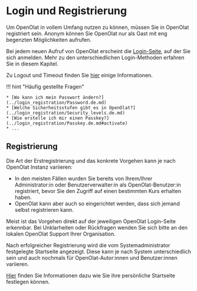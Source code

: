 # Login und Registrierung

Um OpenOlat in vollem Umfang nutzen zu können, müssen Sie in OpenOlat registriert sein. Anonym können Sie OpenOlat nur als Gast mit eng begenzten Möglichkeiten aufrufen. 

Bei jedem neuen Aufruf von OpenOlat erscheint die [Login-Seite](Login_Page.de.md), auf der Sie sich anmelden. Mehr zu den unterschiedlichen Login-Methoden erfahren Sie in diesem Kapitel.

Zu Logout und Timeout finden Sie [hier](../basic_concepts/Session_Timeout_and_Logout.de.md) einige Informationen.

!!! hint "Häufig gestellte Fragen"

    * [Wo kann ich mein Passwort ändern?](../login_registration/Password.de.md)
    * [Welche Sicherheitsstufen gibt es in OpenOlat?](../login_registration/Security_levels.de.md)
    * [Wie erstelle ich mir einen Passkey?](../login_registration/Passkey.de.md#activate)
    * ...


## Registrierung

Die Art der Erstregistrierung und das konkrete Vorgehen kann je nach OpenOlat Instanz
variieren: 

* In den meisten Fällen wurden Sie bereits von Ihrem/Ihrer Administrator:in oder Benutzerverwalter:in als OpenOlat-Benutzer:in registriert, bevor Sie den Zugriff auf einen bestimmten Kurs erhalten haben.
* OpenOlat kann aber auch so eingerichtet werden, dass sich jemand selbst registrieren kann.

Meist ist das Vorgehen direkt auf der jeweiligen OpenOlat
Login-Seite erkennbar. Bei Unklarheiten oder Rückfragen wenden Sie sich bitte
an den lokalen OpenOlat Support Ihrer Organisation.

Nach erfolgreicher Registrierung wird die vom Systemadministrator festgelegte
Startseite angezeigt. Diese kann je nach System unterschiedlich sein und auch
nochmals für OpenOlat-Autor:innen und Benutzer:innen variieren.

[Hier](../personal_menu/Configuration.de.md#general) finden Sie
Informationen dazu wie Sie ihre persönliche Startseite festlegen können.

